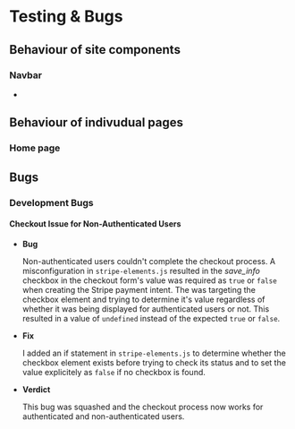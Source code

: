 # Testing & Bugs

## Behaviour of site components

### Navbar

- 

## Behaviour of indivudual pages

### Home page

## Bugs

### Development Bugs

#### Checkout Issue for Non-Authenticated Users

- **Bug**

    Non-authenticated users couldn't complete the checkout process. A misconfiguration in `stripe-elements.js` resulted in the *save_info* checkbox in the checkout form's value was required as `true` or `false` when creating the Stripe payment intent. The was targeting the checkbox element and trying to determine it's value regardless of whether it was being displayed for authenticated users or not. This resulted in a value of `undefined` instead of the expected `true` or `false`.

- **Fix**

    I added an if statement in `stripe-elements.js` to determine whether the checkbox element exists before trying to check its status and to set the value explicitely as `false` if no checkbox is found.

- **Verdict**

    This bug was squashed and the checkout process now works for authenticated and non-authenticated users.
